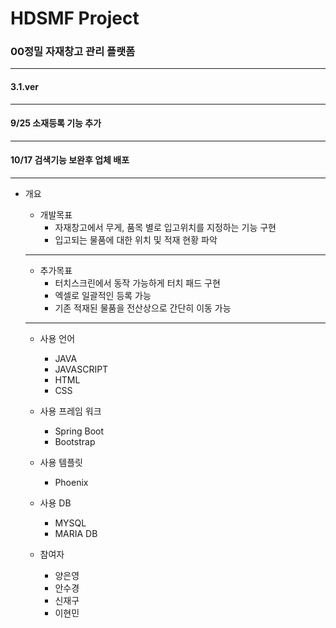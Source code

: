 # HDSMF Project
### 00정밀 자재창고 관리 플랫폼

---

#### 3.1.ver

---

#### 9/25 소재등록 기능 추가

---

#### 10/17 검색기능 보완후 업체 배포

---

+ 개요
  + 개발목표
    - 자재창고에서 무게, 품목 별로 입고위치를 지정하는 기능 구현
    - 입고되는 물품에 대한 위치 및 적재 현황 파악
  ---
  + 추가목표
    - 터치스크린에서 동작 가능하게 터치 패드 구현
    - 엑셀로 일괄적인 등록 가능
    - 기존 적재된 물품을 전산상으로 간단히 이동 가능
  ---

  + 사용 언어
    - JAVA
    - JAVASCRIPT
    - HTML
    - CSS
   
  + 사용 프레임 워크
    - Spring Boot
    - Bootstrap
    
  + 사용 템플릿
    - Phoenix

  + 사용 DB
    - MYSQL
    - MARIA DB

  + 참여자
    - 양은영
    - 안수경
    - 신재구
    - 이현민
   
    
